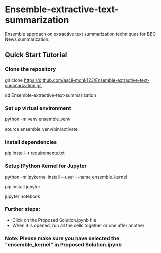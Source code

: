 # Ensemble-extractive-text-summarization

Ensemble approach on extractive text summarization techniques for BBC News summarization.

## Quick Start Tutorial

### Clone the repository

git clone https://github.com/ascii-monk123/Ensemble-extractive-text-summarization.git

cd Ensemble-extractive-text-summarization

### Set up virtual environment

python -m venv ensemble_venv

source ensemble_venv/bin/activate

### Install dependencies

pip install -r requirements.txt

### Setup IPython Kernel for Jupyter

python -m ipykernel install --user --name ensemble_kernel

pip install jupyter

jupyter notebook

### Further steps:

- Click on the Proposed Solution.ipynb file
- When it is opened, run all the cells together or one after another

### Note: Please make sure you have selected the "ensemble_kernel" in Proposed Solution.ipynb
